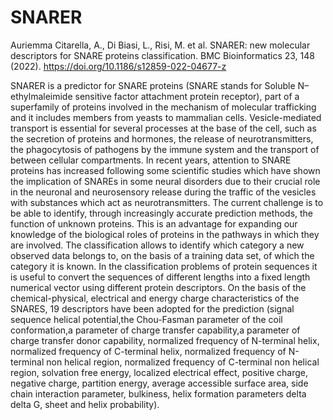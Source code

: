 # SNARER
Auriemma Citarella, A., Di Biasi, L., Risi, M. et al. SNARER: new molecular descriptors for SNARE proteins classification.
BMC Bioinformatics 23, 148 (2022). https://doi.org/10.1186/s12859-022-04677-z

SNARER is a predictor for SNARE proteins (SNARE stands for Soluble N–ethylmaleimide sensitive factor attachment protein receptor), part of a superfamily of proteins involved in the mechanism of molecular trafficking and it includes members from yeasts to mammalian cells. 
Vesicle-mediated transport is essential for several processes at the base of the cell, such as the secretion of proteins and hormones, the release of neurotransmitters, the phagocytosis of pathogens by the immune system and the transport of between cellular compartments.
In recent years, attention to SNARE proteins has increased following some scientific studies which have shown the implication of SNAREs in some neural disorders due to their crucial role in the neuronal and neurosensory release during the traffic of the vesicles with substances which act as neurotransmitters.
The current challenge is to be able to identify, through increasingly accurate prediction methods, the function of unknown proteins. This is an advantage for expanding our knowledge of the biological roles of proteins in the pathways in which they are involved.
The classification allows to identify which category a new observed data belongs to, on the basis of a training data set, of which the category it is known. In the classification problems of protein sequences it is useful to convert the sequences of different lengths into a fixed length numerical vector using different protein descriptors.
On the basis of the chemical-physical, electrical and energy charge characteristics of the SNARES, 19 descriptors have been adopted for the prediction 
(signal sequence helical potential,the Chou-Fasman parameter of the coil conformation,a parameter of charge transfer capability,a parameter of charge transfer donor 
capability, normalized frequency of N-terminal helix, normalized frequency of C-terminal helix, normalized frequency of N-terminal non helical region,
normalized frequency of C-terminal non helical region, solvation free energy, localized electrical effect, positive charge, negative charge, partition energy, average accessible surface area, side chain interaction parameter, bulkiness, helix formation parameters delta delta G, sheet and helix probability).


